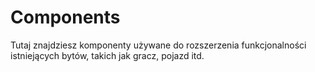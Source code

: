 # Components

Tutaj znajdziesz komponenty używane do rozszerzenia funkcjonalności istniejących bytów, takich jak gracz, pojazd itd.